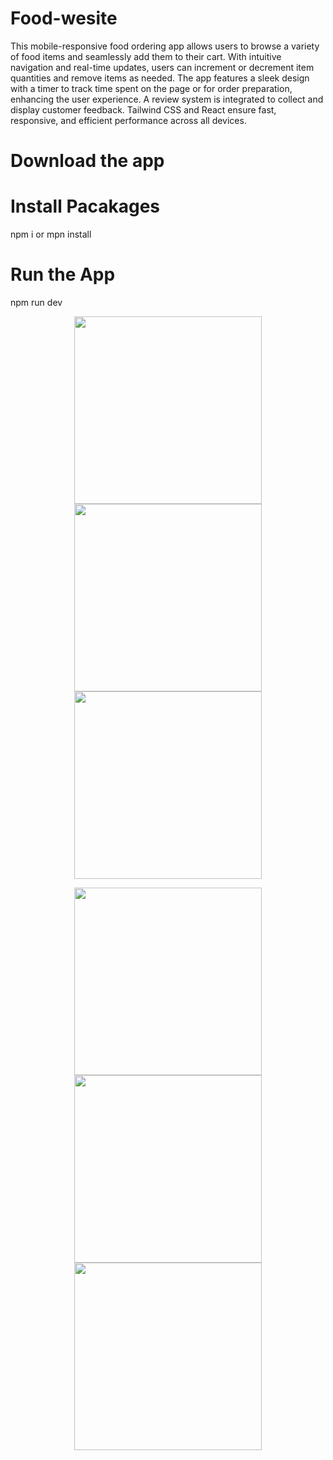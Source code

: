 # Food-wesite
This mobile-responsive food ordering app allows users to browse a variety of food items and seamlessly add them to their cart. With intuitive navigation and real-time updates, users can increment or decrement item quantities and remove items as needed. The app features a sleek design with a timer to track time spent on the page or for order preparation, enhancing the user experience. A review system is integrated to collect and display customer feedback. Tailwind CSS and React ensure fast, responsive, and efficient performance across all devices.

# Download the app
# Install Pacakages
  npm i or mpn install

# Run the App
  npm run dev

<p align="center">
  <img src="https://github.com/Aditya-567/Food-wesite/assets/106132841/c98ebf84-a43f-49c3-b87a-92196f8580d7" width="300" />
  <img src="https://github.com/Aditya-567/Food-wesite/assets/106132841/385e411e-e7b4-4c76-a832-74bd0299f8b6" width="300" /> 
  <img src="https://github.com/Aditya-567/Food-wesite/assets/106132841/b92ed158-86c2-4029-9757-3f50184d795c" width="300" />
</p>
<p align="center">
  <img src="https://github.com/Aditya-567/Food-wesite/assets/106132841/ee7bd240-529d-4ea6-b8b8-8f861c217f09" width="300" />
  <img src="https://github.com/Aditya-567/Food-wesite/assets/106132841/c1168e53-9a7d-4ad9-854e-5f8fa8fc1b27" width="300" /> 
  <img src="https://github.com/Aditya-567/Food-wesite/assets/106132841/4f894233-840c-424c-aa92-f2ebf624658f" width="300" />
</p>

